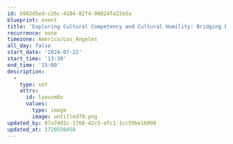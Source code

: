 ```yaml
---
id: b982d5ed-c26c-4184-82f4-00824fe22e5a
blueprint: event
title: 'Exploring Cultural Competency and Cultural Humility: Bridging Practices for Effective Engagement'
recurrence: none
timezone: America/Los_Angeles
all_day: false
start_date: '2024-07-22'
start_time: '13:30'
end_time: '15:00'
description:
  -
    type: set
    attrs:
      id: lyeuvm0x
      values:
        type: image
        image: untitled79.png
updated_by: 87a74d1c-1760-42c5-afc1-1cc59be16098
updated_at: 1720556458
---
```

